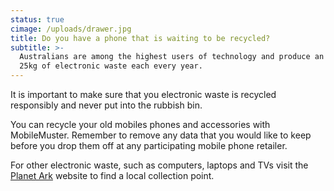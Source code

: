 ```yaml
---
status: true
cimage: /uploads/drawer.jpg
title: Do you have a phone that is waiting to be recycled?
subtitle: >-
  Australians are among the highest users of technology and produce an estimated
  25kg of electronic waste each every year.
---
```

It is important to make sure that you electronic waste is recycled responsibly and never put into the rubbish bin.

You can recycle your old mobiles phones and accessories with MobileMuster. Remember to remove any data that you would like to keep before you drop them off at any participating mobile phone retailer.

For other electronic waste, such as computers, laptops and TVs visit the [Planet Ark](http://www.recyclingnearyou.com.au/) website to find a local collection point.
